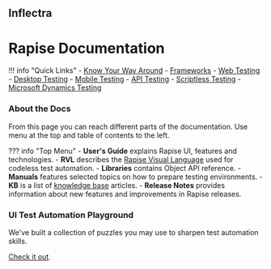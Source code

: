 ## Inflectra
# Rapise Documentation

!!! info "Quick Links"
    - [Know Your Way Around](./Intro/orientation.md)
    - [Frameworks](./Guide/Frameworks/frameworks.md)
    - [Web Testing](web.md)
    - [Desktop Testing](desktop.md)
    - [Mobile Testing](mobile.md)
    - [API Testing](api.md)
    - [Scriptless Testing](codeless.md)
    - [Microsoft Dynamics Testing](dynamics.md)

### About the Docs

From this page you can reach different parts of the documentation. Use menu at the top and table of contents to the left.

??? info "Top Menu"
    - **User's Guide** explains Rapise UI, features and technologies.
    - **RVL** describes the [Rapise Visual Language](./Guide/visual_language.md) used for codeless test automation.
    - **Libraries** contains Object API reference.
    - **Manuals** features selected topics on how to prepare testing environments.
    - **KB** is a list of [knowledge base](./Manuals/kb.md) articles.
    - **Release Notes** provides information about new features and improvements in Rapise releases.

### UI Test Automation Playground

We've built a collection of puzzles you may use to sharpen test automation skills. 

[Check it out](http://www.uitestingplayground.com/).
